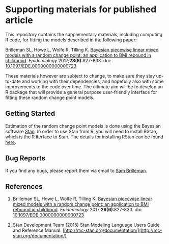 # Supporting materials for published article

This repository contains the supplementary materials, including computing R code, for fitting the models described in the following paper:

Brilleman SL, Howe L, Wolfe R, Tilling K. [Bayesian piecewise linear mixed models with a random change point: an application to BMI rebound in childhood](https://journals.lww.com/epidem/fulltext/2017/11000/Bayesian_Piecewise_Linear_Mixed_Models_With_a.10.aspx). *Epidemiology* 2017;**28(6)**:827-833. doi: [10.1097/EDE.0000000000000723](https://doi.org/10.1097/EDE.0000000000000723)

These materials however are subject to change, to make sure they stay up-to-date and working with their dependencies, and hopefully also with some improvements to the code over time. The ultimate aim will be to develop an R package that will provide a general purpose user-friendly interface for fitting these random change point models. 

## Getting Started

Estimation of the random change point models is done using the Bayesian software [Stan](http://mc-stan.org). In order to use Stan from R, you will need to install RStan, which is the R iterface to Stan. The details for installing RStan can be found [here](https://github.com/stan-dev/rstan/wiki/RStan-Getting-Started).

## Bug Reports

If you find any bugs, please report them via email to [Sam Brilleman](mailto:sbrilleman@seek.com.au).

## References

1. Brilleman SL, Howe L, Wolfe R, Tilling K. [Bayesian piecewise linear mixed models with a random change point: an application to BMI rebound in childhood](https://journals.lww.com/epidem/fulltext/2017/11000/Bayesian_Piecewise_Linear_Mixed_Models_With_a.10.aspx). *Epidemiology* 2017;**28(6)**:827-833. doi: [10.1097/EDE.0000000000000723](https://doi.org/10.1097/EDE.0000000000000723)

2. Stan Development Team (2015) Stan Modeling Language Users Guide and Reference Manual. [http://mc-stan.org/documentation/](http://mc-stan.org/documentation/)
